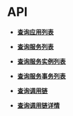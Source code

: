 # API<a name="apm_04_0011"></a>

-   **[查询应用列表](查询应用列表.md)**  

-   **[查询服务列表](查询服务列表.md)**  

-   **[查询服务实例列表](查询服务实例列表.md)**  

-   **[查询服务事务列表](查询服务事务列表.md)**  

-   **[查询调用链](查询调用链.md)**  

-   **[查询调用链详情](查询调用链详情.md)**  


